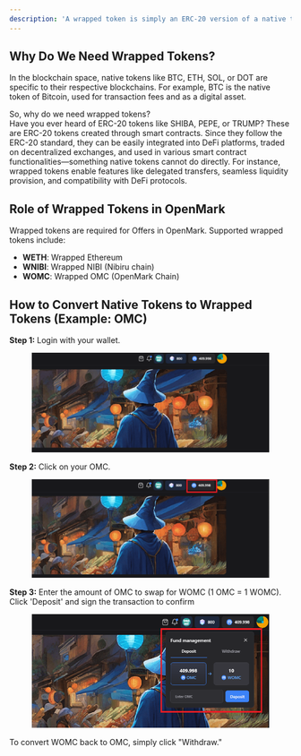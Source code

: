```yaml
---
description: 'A wrapped token is simply an ERC-20 version of a native token. For example, WETH (Wrapped Ether) is a wrapped version of Ethereum, designed to be exchanged 1:1 with ETH.'
---
```


## Why Do We Need Wrapped Tokens?

In the blockchain space, native tokens like BTC, ETH, SOL, or DOT are specific to their respective blockchains. For example, BTC is the native token of Bitcoin, used for transaction fees and as a digital asset.  

So, why do we need wrapped tokens?  
Have you ever heard of ERC-20 tokens like SHIBA, PEPE, or TRUMP? These are ERC-20 tokens created through smart contracts. Since they follow the ERC-20 standard, they can be easily integrated into DeFi platforms, traded on decentralized exchanges, and used in various smart contract functionalities—something native tokens cannot do directly. For instance, wrapped tokens enable features like delegated transfers, seamless liquidity provision, and compatibility with DeFi protocols.  

## Role of Wrapped Tokens in OpenMark  

Wrapped tokens are required for Offers in OpenMark. Supported wrapped tokens include:  
- **WETH**: Wrapped Ethereum  
- **WNIBI**: Wrapped NIBI (Nibiru chain)  
- **WOMC**: Wrapped OMC (OpenMark Chain)  

## How to Convert Native Tokens to Wrapped Tokens (Example: OMC)

**Step 1:** Login with your wallet.

<figure><img src="../../.gitbook/assets/image (3).png" alt=""><figcaption></figcaption></figure>

**Step 2:** Click on your OMC.

<figure><img src="../../.gitbook/assets/image (8).png" alt=""><figcaption></figcaption></figure>

**Step 3:**  Enter the amount of OMC to swap for WOMC (1 OMC = 1 WOMC). Click 'Deposit' and sign the transaction to confirm

<figure><img src="../../.gitbook/assets/image (10).png" alt=""><figcaption></figcaption></figure>

To convert WOMC back to OMC, simply click "Withdraw."
